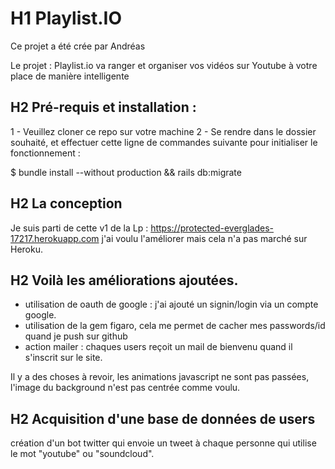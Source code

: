 # H1 Playlist.IO

Ce projet a été crée par Andréas

Le projet : Playlist.io va ranger et organiser vos vidéos sur Youtube à votre place de manière intelligente



## H2 Pré-requis et installation :

1 - Veuillez cloner ce repo sur votre machine 
2 - Se rendre dans le dossier souhaité, et effectuer cette ligne de commandes suivante pour initialiser le fonctionnement :

  $ bundle install --without production && rails db:migrate

## H2 La conception
Je suis parti de cette v1 de la Lp : https://protected-everglades-17217.herokuapp.com
j'ai voulu l'améliorer mais cela n'a pas marché sur Heroku. 

## H2 Voilà les améliorations ajoutées. 

- utilisation de oauth de google : j'ai ajouté un signin/login via un compte google. 
- utilisation de la gem figaro, cela me permet de cacher mes passwords/id quand je push sur github
- action mailer : chaques users reçoit un mail de bienvenu quand il s'inscrit sur le site. 

Il y a des choses à revoir, les animations javascript ne sont pas passées, l'image du background n'est pas centrée comme voulu.


## H2 Acquisition d'une base de données de users

création d'un bot twitter qui envoie un tweet à chaque personne qui utilise le mot "youtube" ou "soundcloud". 
